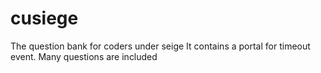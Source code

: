 # cusiege
The question bank for coders under seige
It contains a portal for timeout event.
Many questions are included
